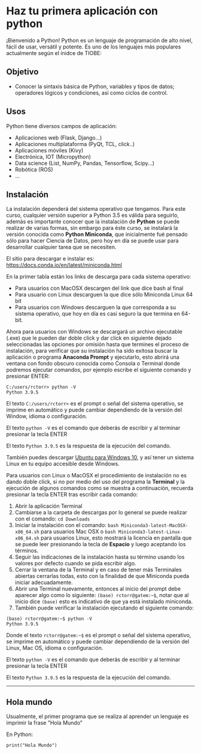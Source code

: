 # Haz tu primera aplicación con python

¡Bienvenido a Python! Python es un lenguaje de programación de alto nivel, fácil de usar, versátil y potente. Es uno de los lenguajes más populares actualmente según el ínidce de TIOBE:


## Objetivo

* Conocer la sintaxis básica de Python, variables y tipos de datos; operadores lógicos y condiciones, así como ciclos de control.

## Usos

Python tiene diversos campos de aplicación:
 - Aplicaciones web (Flask, Django...)
 - Aplicaciones multiplataforma (PyQt, TCL, click..)
 - Aplicaciones móviles (Kivy)
 - Electrónica, IOT (Micropython)
 - Data science (List, NumPy, Pandas, Tensorflow, Scipy...)
 - Robótica (ROS)
 - ...

## Instalación

La instalación dependerá del sistema operativo que tengamos. Para este curso, cualquier versión superior a Python 3.5 es válida para seguirlo, además es importante conocer que la instalación de **Python** se puede realizar de varias formas, sin embargo para éste curso, se instalará la versión conocida como **Python Miniconda**, que inicialmente fué pensado sólo para hacer Ciencia de Datos, pero hoy en día se puede usar para desarrollar cualquier tarea que se necesiten.

El sitio para descargar e instalar es: https://docs.conda.io/en/latest/miniconda.html

En la primer tabla están los links de descarga para cada sistema operativo:

- Para usuarios con MacOSX descargen del link que dice bash al final
- Para usuario con Linux descarguen la que dice sólo Miniconda Linux 64 bit
- Para usuarios con Windows descarguen la que corresponda a su sistema operativo, que hoy en día es casi seguro la que termina en 64-bit.

Ahora para usuarios con Windows se descargará un archivo ejecutable (.exe) que le pueden dar doble click y dar click en siguiente dejado seleccionadas las opciones por omisión hasta que termines el proceso de instalación, para verificar que su instalación ha sido exitosa buscar la aplicación o programa **Anaconda Prompt** y ejecutarlo, esto abrirá una ventana con fondo obscuro conocida como Consola o Terminal donde podremos ejecutar comandos, por ejemplo escribe el siguiente comando y presionar ENTER:

```
C:/users/rctorr> python -V
Python 3.9.5
```
El texto `C:/users/rctorr>` es el prompt o señal del sistema operativo, se imprime en automático y puede cambiar dependiendo de la versión del Window, idioma o configuración.

El texto `python -V` es el comando que deberás de escribir y al terminar presionar la tecla ENTER

El texto `Python 3.9.5` es la respuesta de la ejecución del comando.

También puedes descargar [Ubuntu para Windows 10](https://www.microsoft.com/es-mx/p/ubuntu/9nblggh4msv6), y así tener un sistema Linux en tu equipo accesible desde Windows.

Para usuarios con Linux o MacOSX el procedimiento de instalación no es dando doble click, si no por medio del uso del programa la **Terminal** y la ejecución de algunos comandos como se muestra a continuación, recuerda presionar la tecla ENTER tras escribir cada comando:

1. Abrir la aplicación Terminal
1. Cambiarse a la carpeta de descargas por lo general se puede realizar con el comando: `cd Downloads`
1. Iniciar la instalación con el comando: `bash Miniconda3-latest-MacOSX-x86_64.sh` para usuarios Mac OSX o `bash Miniconda3-latest-Linux-x86_64.sh` para usuarios Linux, esto mostrará la licencia en pantalla que se puede leer presionando la tecla de **Espacio** y luego aceptando los términos.
1. Seguir las indicaciones de la instalación hasta su término usando los valores por defecto cuando se pida escribir algo.
1. Cerrar la ventana de la Terminal y en caso de tener más Terminales abiertas cerrarlas todas, esto con la finalidad de que Miniconda pueda iniciar adecuadamente.
1. Abrir una Terminal nuevamente, entonces al inicio del prompt debe aparecer algo como lo siguiente: `(base) rctorr@gatem:~$`, notar que al inicio dice `(base)` esto es indicativo de que ya está instalado miniconda.
1. También puede verificar la instalación ejecutando el siguiente comando:

```
(base) rctorr@gatem:~$ python -V
Python 3.9.5
```
Donde el texto `rctorr@gatem:~$` es el prompt o señal del sistema operativo, se imprime en automático y puede cambiar dependiendo de la versión del Linux, Mac OS, idioma o configuración.

El texto `python -V` es el comando que deberás de escribir y al terminar presionar la tecla ENTER

El texto `Python 3.9.5` es la respuesta de la ejecución del comando.

---

## Hola mundo

Usualmente, el primer programa que se realiza al aprender un lenguaje es imprimir la frase "Hola Mundo"

En Python:

```
print("Hola Mundo")
```